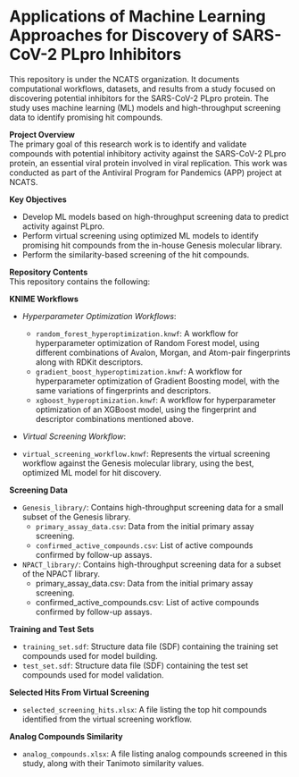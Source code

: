 # Applications of Machine Learning Approaches for Discovery of SARS-CoV-2 PLpro Inhibitors
This repository is under the NCATS organization. It documents computational workflows, datasets, and results from a study focused on discovering potential inhibitors for the SARS-CoV-2 PLpro protein. The study uses machine learning (ML) models and high-throughput screening data to identify promising hit compounds.

**Project Overview**  
The primary goal of this research work is to identify and validate compounds with potential inhibitory activity against the SARS-CoV-2 PLpro protein, an essential viral protein involved in viral replication. This work was conducted as part of the Antiviral Program for Pandemics (APP) project at NCATS.  

**Key Objectives**  
- Develop ML models based on high-throughput screening data to predict activity against PLpro.
- Perform virtual screening using optimized ML models to identify promising hit compounds from the in-house Genesis molecular library.
- Perform the similarity-based screening of the hit compounds.

**Repository Contents**  
This repository contains the following:

**KNIME Workflows**  
- _Hyperparameter Optimization Workflows_:
  - `random_forest_hyperoptimization.knwf`: A workflow for hyperparameter optimization of Random Forest model, using different combinations of Avalon, Morgan, and Atom-pair fingerprints along with RDKit descriptors.
  - `gradient_boost_hyperoptimization.knwf`: A workflow for hyperparameter optimization of Gradient Boosting model, with the same variations of fingerprints and descriptors.
  - `xgboost_hyperoptimization.knwf`: A workflow for hyperparameter optimization of an XGBoost model, using the fingerprint and descriptor combinations mentioned above.
    
- _Virtual Screening Workflow_:    
 - `virtual_screening_workflow.knwf`: Represents the virtual screening workflow against the Genesis molecular library, using the best, optimized ML model for hit discovery.

**Screening Data**  
- `Genesis_library/`: Contains high-throughput screening data for a small subset of the Genesis library.  
  - `primary_assay_data.csv`: Data from the initial primary assay screening.
  - `confirmed_active_compounds.csv`: List of active compounds confirmed by follow-up assays.
- `NPACT_library/`: Contains high-throughput screening data for a subset of the NPACT library.
  - primary_assay_data.csv: Data from the initial primary assay screening.
  - confirmed_active_compounds.csv: List of active compounds confirmed by follow-up assays.

**Training and Test Sets**  
- `training_set.sdf`: Structure data file (SDF) containing the training set compounds used for model building.
- `test_set.sdf`: Structure data file (SDF) containing the test set compounds used for model validation.

**Selected Hits From Virtual Screening**
- `selected_screening_hits.xlsx`: A file listing the top hit compounds identified from the virtual screening workflow.

**Analog Compounds Similarity**  
- `analog_compounds.xlsx`: A file listing analog compounds screened in this study, along with their Tanimoto similarity values.
